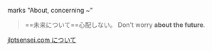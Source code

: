 marks "About, concerning ~"
>==未来について==心配しない。
>Don't worry **about the future**.


[jlptsensei.com について](https://jlptsensei.com/learn-japanese-grammar/%E3%81%AB%E3%81%A4%E3%81%84%E3%81%A6-ni-tsuite-meaning/)